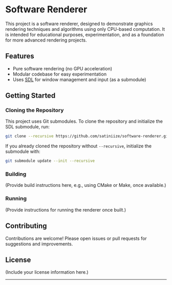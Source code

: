 # Software Renderer

This project is a software renderer, designed to demonstrate graphics rendering techniques and algorithms using only CPU-based computation. It is intended for educational purposes, experimentation, and as a foundation for more advanced rendering projects.

## Features

- Pure software rendering (no GPU acceleration)
- Modular codebase for easy experimentation
- Uses [SDL](https://github.com/libsdl-org/SDL) for window management and input (as a submodule)

## Getting Started

### Cloning the Repository

This project uses Git submodules. To clone the repository and initialize the SDL submodule, run:

```bash
git clone --recursive https://github.com/satiniize/software-renderer.git
```

If you already cloned the repository without `--recursive`, initialize the submodule with:

```bash
git submodule update --init --recursive
```

### Building

(Provide build instructions here, e.g., using CMake or Make, once available.)

### Running

(Provide instructions for running the renderer once built.)

## Contributing

Contributions are welcome! Please open issues or pull requests for suggestions and improvements.

## License

(Include your license information here.)

---
